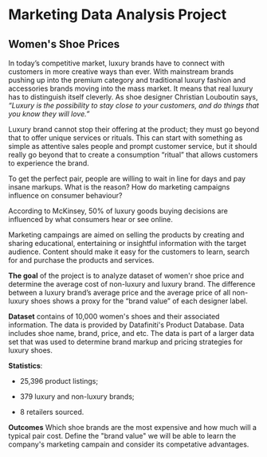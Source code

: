 # Marketing Data Analysis Project
## **Women's Shoe Prices**

In today’s competitive market, luxury brands have to connect with customers in more creative ways than ever. With mainstream brands pushing up into the premium category and traditional luxury fashion and accessories brands moving into the mass market. It means that real luxury has to distinguish itself cleverly. As shoe designer Christian Louboutin says, *“Luxury is the possibility to stay close to your customers, and do things that you know they will love.”*

Luxury brand cannot stop their offering at the product; they must go beyond that to offer unique services or rituals. This can start with something as simple as attentive sales people and prompt customer service, but it should really go beyond that to create a consumption “ritual” that allows customers to experience the brand.

To get the perfect pair, people are willing to wait in line for days and pay insane markups. What is the reason? How do marketing campaigns influence on consumer behaviour?

According to McKinsey, 50% of luxury goods buying decisions are influenced by what consumers hear or see online.

Marketing campaings are aimed on selling the products by creating and sharing educational, entertaining or insightful information with the target audience. Content should make it easy for the customers to learn, search for and purchase the products and services.

**The goal** of the project is to analyze dataset of women'r shoe price and determine the average cost of non-luxury and luxury brand. The difference between a luxury brand’s average price and the average price of all non-luxury shoes shows a proxy for the “brand value” of each designer label.

**Dataset** contains of 10,000 women's shoes and their associated information. The data is provided by Datafiniti's Product Database. Data includes shoe name, brand, price, and etc. The data is part of a larger data set that was used to determine brand markup and pricing strategies for luxury shoes.

**Statistics**:
- 25,396 product listings;

- 379 luxury and non-luxury brands;

- 8 retailers sourced.

**Outcomes**
Which shoe brands are the most expensive and how much will a typical pair cost. Define the "brand value" we will be able to learn the company's marketing campain and consider its competative advantages.



